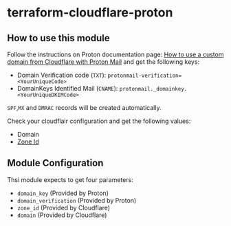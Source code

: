 # terraform-cloudflare-proton

## How to use this module

 Follow the instructions on Proton documentation page: [How to use a custom domain from Cloudflare with Proton Mail](https://proton.me/support/custom-domain-cloudflare) and get the following keys: 
 
 - Domain Verification code (`TXT`): `protonmail-verification=<YourUniqueCode>`
 - DomainKeys Identified Mail (`CNAME`): `protonmail._domainkey.<YourUniqueDKIMCode>`
 
`SPF`,`MX` and `DMRAC` records will be created automatically.

Check your cloudflair configuration and get the following values:

- Domain
- [Zone Id](https://developers.cloudflare.com/fundamentals/get-started/basic-tasks/find-account-and-zone-ids/)

## Module Configuration

Thsi module expects to get four parameters: 

- `domain_key` (Provided by Proton)
- `domain_verification` (Provided by Proton)
- `zone_id` (Provided by Cloudflare)
- `domain` (Provided by Cloudflare)
